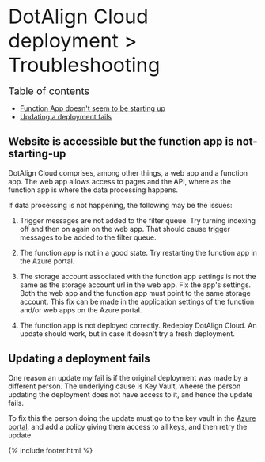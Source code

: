<div style="font-size: 40px">DotAlign Cloud deployment > Troubleshooting</div>

<br />

<!-- TOC -->

<div style="font-size: 20px">Table of contents</div>

- [Function App doesn't seem to be starting up](###Website-is-accessible-but-the-function-app-is-not-starting-up)
- [Updating a deployment fails](###updating-a-deployment-fails)

<!-- /TOC -->

## Website is accessible but the function app is not-starting-up

DotAlign Cloud comprises, among other things, a web app and a function app. The web app allows access to pages and the API, where as the function app is where the data processing happens.

If data processing is not happening, the following may be the issues:

1. Trigger messages are not added to the filter queue. Try turning indexing off and then on again on the web app. That should cause trigger messages to be added to the filter queue.

1. The function app is not in a good state. Try restarting the function app in the Azure portal.

1. The storage account associated with the function app settings is not the same as the storage account url in the web app. Fix the app's settings. Both the web app and the function app must point to the same storage account. This fix can be made in the application settings of the function and/or web apps on the Azure portal.

1. The function app is not deployed correctly. Redeploy DotAlign Cloud. An update should work, but in case it doesn't try a fresh deployment.

## Updating a deployment fails

One reason an update my fail is if the original deployment was made by a different person. The underlying cause is Key Vault, wheere the person updating the deployment does not have access to it, and hence the update fails. 

To fix this the person doing the update must go to the key vault in the [Azure portal](https://portal.azure.com), and add a policy giving them access to all keys, and then retry the update. 

{% include footer.html %}
